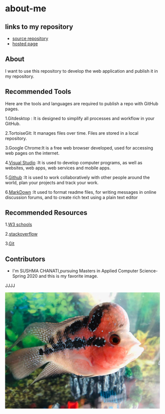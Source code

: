 # about-me

## links to my repository
- [source repository](https://github.com/sushmachanati/about-me)
- [hosted page](https://sushmachanati.github.io/about-me/)

## About

I want to use this repository to develop the web application and publish it in my repository.

##  Recommended Tools

Here are the tools and languages are required to publish a repo with GitHub pages.

1.Gitdesktop : It is designed to simplify all processes and workflow in your GitHub.

2.TortoiseGit: It manages files over time. Files are stored in a local repository.

3.Google Chrome:It is a free web browser developed, used for accessing web pages on the internet.

4.[Visual Studio](https://visualstudio.microsoft.com/) :It is used to develop computer programs, as well as websites, web apps, web services and mobile apps.

5.[Github](https://github.com/) :It is used to work collaboratively with other people around the world, plan your projects and track your work.

6.[MarkDown](https://www.markdownguide.org/cheat-sheet/) :It used to format readme files, for writing messages in online discussion forums, and to create rich text using a plain text editor

##  Recommended Resources

1.[W3 schools](https://www.w3schools.com/)

2.[stackoverflow](https://stackoverflow.com/)

3.[Git](https://try.github.io/)

## Contributors

- I'm SUSHMA CHANATI,pursuing Masters in Applied Computer Science-Spring 2020 and this is my favorite image.


JJJJ



  <img src ="https://github.com/sushmachanati/about-me/blob/master/fav%20(1).JPG?raw=true">
  
 
